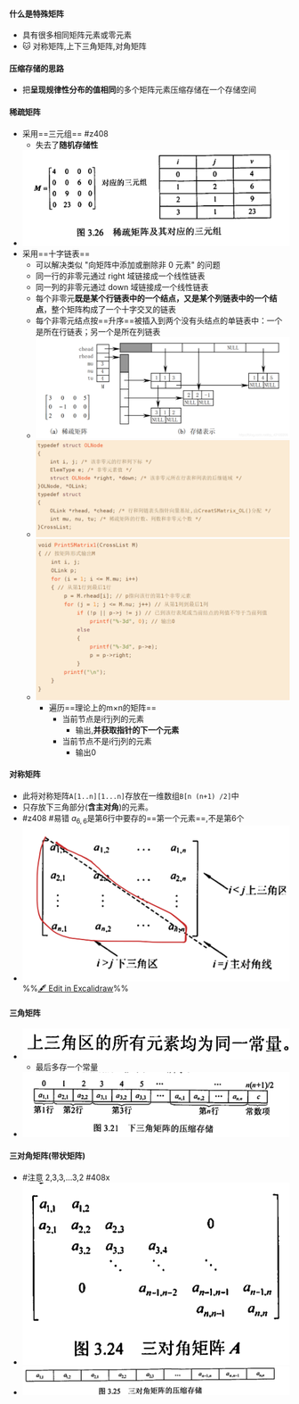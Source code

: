 #### 什么是特殊矩阵
- 具有很多相同矩阵元素或零元素
- 🐱 对称矩阵,上下三角矩阵,对角矩阵
#### 压缩存储的思路
- 把**呈现规律性分布的值相同**的多个矩阵元素压缩存储在一个存储空间
#### 稀疏矩阵
- 采用==三元组== #z408 
	- 失去了**随机存储性**
- ![](attachments/Pasted%20image%2020221017201049.png)
- 采用==十字链表==
	- 可以解决类似 "向矩阵中添加或删除非 0 元素" 的问题
	- 同一行的非零元通过 right 域链接成一个线性链表
	- 同一列的非零元通过 down 域链接成一个线性链表
	- 每个非零元**既是某个行链表中的一个结点，又是某个列链表中的一个结点**，整个矩阵构成了一个十字交叉的链表
	- 每个非零元结点按==升序==被插入到两个没有头结点的单链表中：一个是所在行链表；另一个是所在列链表
	- ![](attachments/Pasted%20image%2020221017204303.png)
	- ![](attachments/Pasted%20image%2020221017204402.png)
	- ![](attachments/Pasted%20image%2020221017205200.png)
		- 遍历==理论上的m×n的矩阵==
			- 当前节点是i行j列的元素
				- 输出,**并获取指针的下一个元素**
			- 当前节点不是i行j列的元素
				- 输出0
#### 对称矩阵
- 此将对称矩阵`A[1..n][1...n]`存放在一维数组`B[n (n+1) /2]`中
- 只存放下三角部分(**含主对角**)的元素。
- #z408 #易错 $a_{6,6}$是第6行中要存的==第一个元素==,不是第6个
- ![](attachments/%E7%89%B9%E6%AE%8A%E7%9F%A9%E9%98%B5%E7%9A%84%E5%8E%8B%E7%BC%A9%E5%AD%98%E5%82%A8%202022-10-17%2020.07.01.excalidraw.svg)
%%[🖋 Edit in Excalidraw](attachments/%E7%89%B9%E6%AE%8A%E7%9F%A9%E9%98%B5%E7%9A%84%E5%8E%8B%E7%BC%A9%E5%AD%98%E5%82%A8%202022-10-17%2020.07.01.excalidraw.md)%%
#### 三角矩阵
- ![](attachments/Pasted%20image%2020221017200822.png)
	- 最后多存一个常量
- ![](attachments/Pasted%20image%2020221017200811.png)
#### 三对角矩阵(带状矩阵)
- #注意 2,3,3,...3,2 #408x 
- ![](attachments/Pasted%20image%2020221017200909.png)
- ![](attachments/Pasted%20image%2020221017200955.png)
